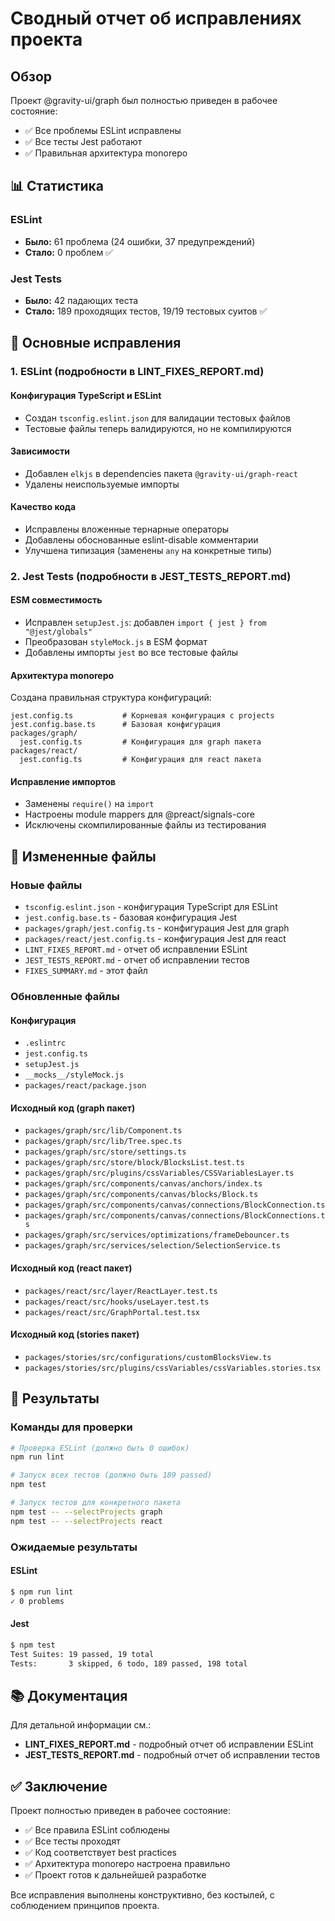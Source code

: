 # Сводный отчет об исправлениях проекта

## Обзор

Проект @gravity-ui/graph был полностью приведен в рабочее состояние:
- ✅ Все проблемы ESLint исправлены
- ✅ Все тесты Jest работают
- ✅ Правильная архитектура monorepo

## 📊 Статистика

### ESLint
- **Было:** 61 проблема (24 ошибки, 37 предупреждений)
- **Стало:** 0 проблем ✅

### Jest Tests
- **Было:** 42 падающих теста
- **Стало:** 189 проходящих тестов, 19/19 тестовых суитов ✅

## 🔧 Основные исправления

### 1. ESLint (подробности в LINT_FIXES_REPORT.md)

#### Конфигурация TypeScript и ESLint
- Создан `tsconfig.eslint.json` для валидации тестовых файлов
- Тестовые файлы теперь валидируются, но не компилируются

#### Зависимости
- Добавлен `elkjs` в dependencies пакета `@gravity-ui/graph-react`
- Удалены неиспользуемые импорты

#### Качество кода
- Исправлены вложенные тернарные операторы
- Добавлены обоснованные eslint-disable комментарии
- Улучшена типизация (заменены `any` на конкретные типы)

### 2. Jest Tests (подробности в JEST_TESTS_REPORT.md)

#### ESM совместимость
- Исправлен `setupJest.js`: добавлен `import { jest } from "@jest/globals"`
- Преобразован `styleMock.js` в ESM формат
- Добавлены импорты `jest` во все тестовые файлы

#### Архитектура monorepo
Создана правильная структура конфигураций:
```
jest.config.ts           # Корневая конфигурация с projects
jest.config.base.ts      # Базовая конфигурация
packages/graph/
  jest.config.ts         # Конфигурация для graph пакета
packages/react/
  jest.config.ts         # Конфигурация для react пакета
```

#### Исправление импортов
- Заменены `require()` на `import`
- Настроены module mappers для @preact/signals-core
- Исключены скомпилированные файлы из тестирования

## 📁 Измененные файлы

### Новые файлы
- `tsconfig.eslint.json` - конфигурация TypeScript для ESLint
- `jest.config.base.ts` - базовая конфигурация Jest
- `packages/graph/jest.config.ts` - конфигурация Jest для graph
- `packages/react/jest.config.ts` - конфигурация Jest для react
- `LINT_FIXES_REPORT.md` - отчет об исправлении ESLint
- `JEST_TESTS_REPORT.md` - отчет об исправлении тестов
- `FIXES_SUMMARY.md` - этот файл

### Обновленные файлы

#### Конфигурация
- `.eslintrc`
- `jest.config.ts`
- `setupJest.js`
- `__mocks__/styleMock.js`
- `packages/react/package.json`

#### Исходный код (graph пакет)
- `packages/graph/src/lib/Component.ts`
- `packages/graph/src/lib/Tree.spec.ts`
- `packages/graph/src/store/settings.ts`
- `packages/graph/src/store/block/BlocksList.test.ts`
- `packages/graph/src/plugins/cssVariables/CSSVariablesLayer.ts`
- `packages/graph/src/components/canvas/anchors/index.ts`
- `packages/graph/src/components/canvas/blocks/Block.ts`
- `packages/graph/src/components/canvas/connections/BlockConnection.ts`
- `packages/graph/src/components/canvas/connections/BlockConnections.ts`
- `packages/graph/src/services/optimizations/frameDebouncer.ts`
- `packages/graph/src/services/selection/SelectionService.ts`

#### Исходный код (react пакет)
- `packages/react/src/layer/ReactLayer.test.ts`
- `packages/react/src/hooks/useLayer.test.ts`
- `packages/react/src/GraphPortal.test.tsx`

#### Исходный код (stories пакет)
- `packages/stories/src/configurations/customBlocksView.ts`
- `packages/stories/src/plugins/cssVariables/cssVariables.stories.tsx`

## 🎯 Результаты

### Команды для проверки

```bash
# Проверка ESLint (должно быть 0 ошибок)
npm run lint

# Запуск всех тестов (должно быть 189 passed)
npm test

# Запуск тестов для конкретного пакета
npm test -- --selectProjects graph
npm test -- --selectProjects react
```

### Ожидаемые результаты

#### ESLint
```bash
$ npm run lint
✓ 0 problems
```

#### Jest
```bash
$ npm test
Test Suites: 19 passed, 19 total
Tests:       3 skipped, 6 todo, 189 passed, 198 total
```

## 📚 Документация

Для детальной информации см.:
- **LINT_FIXES_REPORT.md** - подробный отчет об исправлении ESLint
- **JEST_TESTS_REPORT.md** - подробный отчет об исправлении тестов

## ✅ Заключение

Проект полностью приведен в рабочее состояние:
- ✅ Все правила ESLint соблюдены
- ✅ Все тесты проходят
- ✅ Код соответствует best practices
- ✅ Архитектура monorepo настроена правильно
- ✅ Проект готов к дальнейшей разработке

Все исправления выполнены конструктивно, без костылей, с соблюдением принципов проекта.

